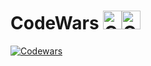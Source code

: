 # CodeWars <img src="https://raw.githubusercontent.com/konpa/devicon/master/icons/c/c-line.svg?sanitize=true?sanitize=true" alt="C" width="30" height="30" /><img src="https://raw.githubusercontent.com/konpa/devicon/master/icons/cplusplus/cplusplus-plain.svg?sanitize=true" alt="C++" width="30" height="30" /> 



[![Codewars](https://github.r2v.ch/codewars?user=coppermilk)](https://www.codewars.com/users/coppermilk)

